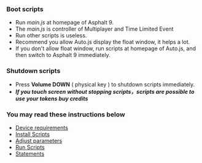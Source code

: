 ### Boot scripts

- Run *main.js* at homepage of Asphalt 9.
- The *main.js* is controller of Multiplayer and Time Limited Event
- Run other scripts is useless.
- Recommend you allow Auto.js display the float window, it helps a lot.
- If you don't allow float window, run scripts at homepage of Auto.js, and then switch to Asphalt 9 immediately.

### Shutdown scripts

- Press **Volume DOWN** ( physical key ) to shutdown scripts immediately.
- ***If you touch screen without stopping scripts，scripts are possible to use your tokens buy credits***



### You may read these instructions below

* <a href="requirement.md">Device requirements</a>
* <a href="installation.md">Install Scripts</a>
* <a href="adjustment.md">Adjust parameters</a>
* <a href="run.md">Run Scripts</a>
* <a href="description.md">Statements</a>